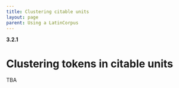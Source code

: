 ```yaml
---
title: Clustering citable units
layout: page
parent: Using a LatinCorpus
---
```


**3.2.1**

# Clustering tokens in citable units

TBA
